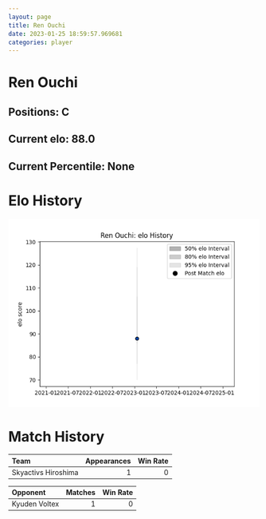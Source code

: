 ```yaml
---  
layout: page  
title: Ren Ouchi  
date: 2023-01-25 18:59:57.969681  
categories: player  
---
```

# Ren Ouchi

## Positions: C

## Current elo: 88.0

## Current Percentile: None

# Elo History


![elo history](history_RenOuchi.png)
# Match History


| Team                |   Appearances |   Win Rate |
|:--------------------|--------------:|-----------:|
| Skyactivs Hiroshima |             1 |          0 |

| Opponent      |   Matches |   Win Rate |
|:--------------|----------:|-----------:|
| Kyuden Voltex |         1 |          0 |